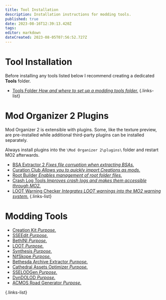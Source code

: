 ```yaml
---
title: Tool Installation
description: Installation instructions for modding tools.
published: true
date: 2023-08-16T12:39:13.420Z
tags: 
editor: markdown
dateCreated: 2023-08-05T07:56:52.727Z
---
```


# Tool Installation

Before installing any tools listed below I recommend creating a dedicated **Tools** folder.

- [Tools Folder *How and where to set up a modding tools folder.*](/en/tools/tools-folder)
{.links-list}

# Mod Organizer 2 Plugins

Mod Organizer 2 is extensible with plugins. Some, like the texture preview, are pre-installed while additional third-party plugins can be installed separately.

Always install plugins into the `\Mod Organizer 2\plugins\` folder and restart MO2 afterwards.

- [BSA Extractor 2 *Fixes file corruption when extracting BSAs.*](/en/tools/bsa-extractor-2)
- [Curation Club *Allows you to quickly import Creations as mods.*](/en/tools/curation-club)
- [Root Builder *Enables management of root folder files.*](/en/tools/root-builder)
- [Crash Log Tools *Improves crash logs and makes them accessible through MO2.*](/en/tools/crash-log-tools)
- [LOOT Warning Checker *Integrates LOOT warnings into the MO2 warning system.*](/en/tools/loot-warning-checker)
{.links-list}

# Modding Tools

- [Creation Kit *Purpose.*](/en/tools/creation-kit)
- [SSEEdit *Purpose.*](/en/tools/sseedit)
- [BethINI *Purpose.*](/en/tools/bethini)
- [LOOT *Purpose.*](/en/tools/loot)
- [Synthesis *Purpose.*](/en/tools/)
- [NifSkope *Purpose.*](/en/tools/nifskope)
- [Bethesda Archive Extractor *Purpose.*](/en/tools/bae)
- [Cathedral Assets Optimizer *Purpose.*](/en/tools/cao)
- [SSELODGen *Purpose.*](/en/tools/sselodgen)
- [DynDOLOD *Purpose.*](/en/tools/dyndolod)
- [ACMOS Road Generator *Purpose.*](/en/tools/acmos-road-generator)

{.links-list}